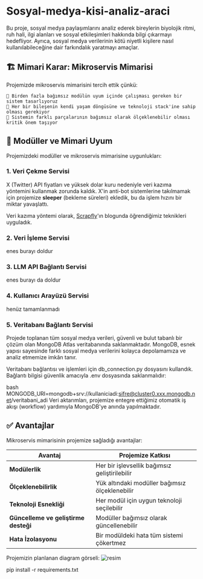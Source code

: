 # Sosyal-medya-kisi-analiz-araci
Bu proje, sosyal medya paylaşımlarını analiz ederek bireylerin biyolojik ritmi, ruh hali, ilgi alanları ve sosyal etkileşimleri hakkında bilgi çıkarmayı hedefliyor. Ayrıca, sosyal medya verilerinin kötü niyetli kişilere nasıl kullanılabileceğine dair farkındalık yaratmayı amaçlar.  

## 🏗️ Mimari Karar: Mikroservis Mimarisi

Projemizde mikroservis mimarisini tercih ettik çünkü:
```
📌 Birden fazla bağımsız modülün uyum içinde çalışması gereken bir sistem tasarlıyoruz
📌 Her bir bileşenin kendi yaşam döngüsüne ve teknoloji stack'ine sahip olması gerekiyor
📌 Sistemin farklı parçalarının bağımsız olarak ölçeklenebilir olması kritik önem taşıyor
```

## 🧩 Modüller ve Mimari Uyum

Projemizdeki modüller ve mikroservis mimarisine uygunlukları:

### 1. **Veri Çekme Servisi**
X (Twitter) API fiyatları ve yüksek dolar kuru nedeniyle veri kazıma yöntemini kullanmak zorunda kaldık. X'in anti-bot sistemlerine takılmamak için projemize **sleeper** (bekleme süreleri) ekledik, bu da işlem hızını bir miktar yavaşlattı.  

Veri kazıma yöntemi olarak, [Scrapfly](https://scrapfly.io/blog/how-to-scrape-twitter/)'ın blogunda öğrendiğimiz teknikleri uyguladık.  

### 2. **Veri İşleme Servisi**
enes burayı doldur

### 3. **LLM API Bağlantı Servisi**
enes burayı da doldur

### 4. **Kullanıcı Arayüzü Servisi**
henüz tamamlanmadı

### 5. **Veritabanı Bağlantı Servisi**

Projede toplanan tüm sosyal medya verileri, güvenli ve bulut tabanlı bir çözüm olan MongoDB Atlas veritabanında saklanmaktadır. MongoDB, esnek yapısı sayesinde farklı sosyal medya verilerini kolayca depolamamıza ve analiz etmemize imkân tanır.

Veritabanı bağlantısı ve işlemleri için db_connection.py dosyasını kullandık. Bağlantı bilgisi güvenlik amacıyla .env dosyasında saklanmalıdır:

bash
MONGODB_URI=mongodb+srv://kullaniciadi:sifre@cluster0.xxx.mongodb.net/veritabani_adi
Veri aktarımları, projemize entegre ettiğimiz otomatik iş akışı (workflow) yardımıyla MongoDB'ye anında yapılmaktadır.


## ✅ Avantajlar

Mikroservis mimarisinin projemize sağladığı avantajlar:

| Avantaj | Projemize Katkısı |
|---------|------------------|
| **Modülerlik** | Her bir işlevsellik bağımsız geliştirilebilir |
| **Ölçeklenebilirlik** | Yük altındaki modüller bağımsız ölçeklenebilir |
| **Teknoloji Esnekliği** | Her modül için uygun teknoloji seçilebilir |
| **Güncelleme ve geliştirme desteği** | Modüller bağımsız olarak güncellenebilir |
| **Hata İzolasyonu** | Bir modüldeki hata tüm sistemi çökertmez |

Projemizin planlanan diagram görseli:
![resim](https://github.com/user-attachments/assets/489dc286-16ae-4f76-a162-f808bb8fc54a)


pip install -r requirements.txt